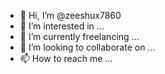 - 👋 Hi, I’m @zeeshux7860
- 👀 I’m interested in ...
- 🌱 I’m currently freelancing ...
- 💞️ I’m looking to collaborate on ...
- 📫 How to reach me ...

<!---
zeeshux7860/zeeshux7860 is a ✨ special ✨ repository because its `README.md` (this file) appears on your GitHub profile.
You can click the Preview link to take a look at your changes.
--->
